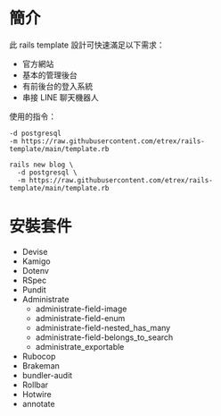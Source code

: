 # 簡介

此 rails template 設計可快速滿足以下需求：

- 官方網站
- 基本的管理後台
- 有前後台的登入系統
- 串接 LINE 聊天機器人

使用的指令：

```
-d postgresql
-m https://raw.githubusercontent.com/etrex/rails-template/main/template.rb
```


```
rails new blog \
  -d postgresql \
  -m https://raw.githubusercontent.com/etrex/rails-template/main/template.rb
```

# 安裝套件

- Devise
- Kamigo
- Dotenv
- RSpec
- Pundit
- Administrate
  - administrate-field-image
  - administrate-field-enum
  - administrate-field-nested_has_many
  - administrate-field-belongs_to_search
  - administrate_exportable
- Rubocop
- Brakeman
- bundler-audit
- Rollbar
- Hotwire
- annotate

